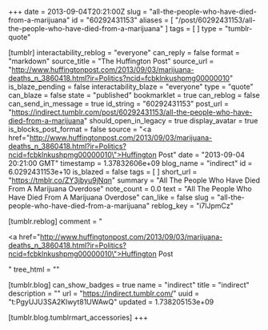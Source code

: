 +++
date = 2013-09-04T20:21:00Z
slug = "all-the-people-who-have-died-from-a-marijuana"
id = "60292431153"
aliases = [ "/post/60292431153/all-the-people-who-have-died-from-a-marijuana" ]
tags = [ ]
type = "tumblr-quote"

[tumblr]
interactability_reblog = "everyone"
can_reply = false
format = "markdown"
source_title = "The Huffington Post"
source_url = "http://www.huffingtonpost.com/2013/09/03/marijuana-deaths_n_3860418.html?ir=Politics?ncid=fcbklnkushpmg00000010"
is_blaze_pending = false
interactability_blaze = "everyone"
type = "quote"
can_blaze = false
state = "published"
bookmarklet = true
can_reblog = false
can_send_in_message = true
id_string = "60292431153"
post_url = "https://indirect.tumblr.com/post/60292431153/all-the-people-who-have-died-from-a-marijuana"
should_open_in_legacy = true
display_avatar = true
is_blocks_post_format = false
source = "<a href=\"http://www.huffingtonpost.com/2013/09/03/marijuana-deaths_n_3860418.html?ir=Politics?ncid=fcbklnkushpmg00000010\">Huffington Post</a>"
date = "2013-09-04 20:21:00 GMT"
timestamp = 1.37832606e+09
blog_name = "indirect"
id = 6.0292431153e+10
is_blazed = false
tags = [ ]
short_url = "https://tmblr.co/ZY3jbyu9jNqn"
summary = "All The People Who Have Died From A Marijuana Overdose"
note_count = 0.0
text = "All The People Who Have Died From A Marijuana Overdose"
can_like = false
slug = "all-the-people-who-have-died-from-a-marijuana"
reblog_key = "i7lJpmCz"

[tumblr.reblog]
comment = "<p><a href=\"http://www.huffingtonpost.com/2013/09/03/marijuana-deaths_n_3860418.html?ir=Politics?ncid=fcbklnkushpmg00000010\">Huffington Post</a></p>"
tree_html = ""

[tumblr.blog]
can_show_badges = true
name = "indirect"
title = "indirect"
description = ""
url = "https://indirect.tumblr.com/"
uuid = "t:PgyUJU3SA2Klwyt81UWAwQ"
updated = 1.738205153e+09

[tumblr.blog.tumblrmart_accessories]
+++
